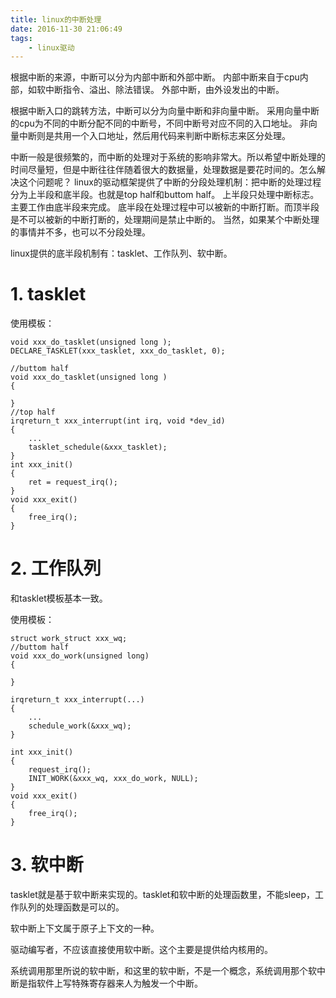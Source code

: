 ```yaml
---
title: linux的中断处理
date: 2016-11-30 21:06:49
tags:
	- linux驱动
---
```

根据中断的来源，中断可以分为内部中断和外部中断。
内部中断来自于cpu内部，如软中断指令、溢出、除法错误。
外部中断，由外设发出的中断。

根据中断入口的跳转方法，中断可以分为向量中断和非向量中断。
采用向量中断的cpu为不同的中断分配不同的中断号，不同中断号对应不同的入口地址。
非向量中断则是共用一个入口地址，然后用代码来判断中断标志来区分处理。

中断一般是很频繁的，而中断的处理对于系统的影响非常大。所以希望中断处理的时间尽量短，但是中断往往伴随着很大的数据量，处理数据是要花时间的。怎么解决这个问题呢？
linux的驱动框架提供了中断的分段处理机制：把中断的处理过程分为上半段和底半段。也就是top half和buttom half。
上半段只处理中断标志。主要工作由底半段来完成。
底半段在处理过程中可以被新的中断打断。而顶半段是不可以被新的中断打断的，处理期间是禁止中断的。
当然，如果某个中断处理的事情并不多，也可以不分段处理。

linux提供的底半段机制有：tasklet、工作队列、软中断。

# 1. tasklet
使用模板：
```
void xxx_do_tasklet(unsigned long );
DECLARE_TASKLET(xxx_tasklet, xxx_do_tasklet, 0);

//buttom half
void xxx_do_tasklet(unsigned long )
{

}
//top half
irqreturn_t xxx_interrupt(int irq, void *dev_id)
{
	...
	tasklet_schedule(&xxx_tasklet);
}
int xxx_init()
{
	ret = request_irq();
}
void xxx_exit()
{
	free_irq();
}
```
# 2. 工作队列 
和tasklet模板基本一致。

使用模板：
```
struct work_struct xxx_wq;
//buttom half
void xxx_do_work(unsigned long)
{
	
}

irqreturn_t xxx_interrupt(...)
{
	...
	schedule_work(&xxx_wq);
}

int xxx_init()
{
	request_irq();
	INIT_WORK(&xxx_wq, xxx_do_work, NULL);
}
void xxx_exit()
{
	free_irq();
}
```
# 3. 软中断
tasklet就是基于软中断来实现的。tasklet和软中断的处理函数里，不能sleep，工作队列的处理函数是可以的。

软中断上下文属于原子上下文的一种。

驱动编写者，不应该直接使用软中断。这个主要是提供给内核用的。

系统调用那里所说的软中断，和这里的软中断，不是一个概念，系统调用那个软中断是指软件上写特殊寄存器来人为触发一个中断。






